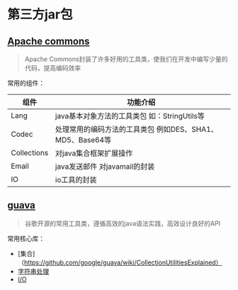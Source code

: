 # 第三方jar包
## [Apache commons](https://commons.apache.org/)
> Apache Commons封装了许多好用的工具类，使我们在开发中编写少量的代码，提高编码效率

常用的组件：

| 组件 | 功能介绍 |
| ------ | ------ |
|Lang|java基本对象方法的工具类包 如：StringUtils等|
| Codec | 处理常用的编码方法的工具类包 例如DES、SHA1、MD5、Base64等 |
| Collections | 对java集合框架扩展操作 | 
|Email|java发送邮件 对javamail的封装|
|IO|io工具的封装|

## [guava](https://github.com/google/guava)
> 谷歌开源的常用工具类，遵循高效的java语法实践，高效设计良好的API

常用核心库：

* [集合]（https://github.com/google/guava/wiki/CollectionUtilitiesExplained）
* [字符串处理](https://github.com/google/guava/wiki/StringsExplained)
* [I/O](https://github.com/google/guava/wiki/IOExplained)
